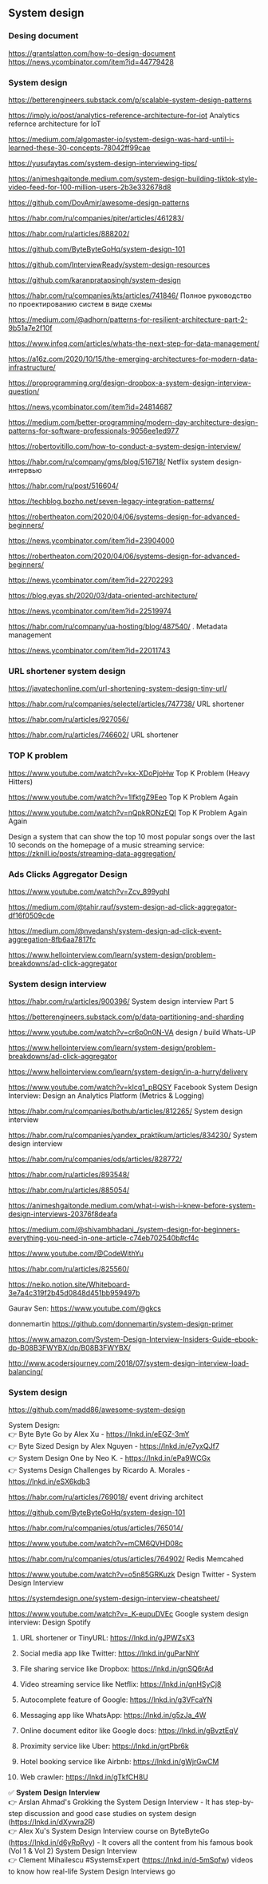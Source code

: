 ## System design

### Desing document
<https://grantslatton.com/how-to-design-document>  
<https://news.ycombinator.com/item?id=44779428>

### System design

<https://betterengineers.substack.com/p/scalable-system-design-patterns>

<https://imply.io/post/analytics-reference-architecture-for-iot>  Analytics refernce architecture for IoT

<https://medium.com/algomaster-io/system-design-was-hard-until-i-learned-these-30-concepts-78042ff99cae>

<https://yusufaytas.com/system-design-interviewing-tips/>

<https://animeshgaitonde.medium.com/system-design-building-tiktok-style-video-feed-for-100-million-users-2b3e332678d8>

<https://github.com/DovAmir/awesome-design-patterns>

<https://habr.com/ru/companies/piter/articles/461283/>

<https://habr.com/ru/articles/888202/>

<https://github.com/ByteByteGoHq/system-design-101>

<https://github.com/InterviewReady/system-design-resources>

<https://github.com/karanpratapsingh/system-design>

<https://habr.com/ru/companies/kts/articles/741846/> Полное руководство по проектированию систем в виде схемы

<https://medium.com/@adhorn/patterns-for-resilient-architecture-part-2-9b51a7e2f10f>

https://www.infoq.com/articles/whats-the-next-step-for-data-management/

<https://a16z.com/2020/10/15/the-emerging-architectures-for-modern-data-infrastructure/>

<https://proprogramming.org/design-dropbox-a-system-design-interview-question/>

<https://news.ycombinator.com/item?id=24814687>

<https://medium.com/better-programming/modern-day-architecture-design-patterns-for-software-professionals-9056ee1ed977>

<https://robertovitillo.com/how-to-conduct-a-system-design-interview/>

<https://habr.com/ru/company/gms/blog/516718/> Netflix  system design-интервью

<https://habr.com/ru/post/516604/>

<https://techblog.bozho.net/seven-legacy-integration-patterns/>

<https://robertheaton.com/2020/04/06/systems-design-for-advanced-beginners/>

https://news.ycombinator.com/item?id=23904000

<https://robertheaton.com/2020/04/06/systems-design-for-advanced-beginners/>

<https://news.ycombinator.com/item?id=22702293>

<https://blog.eyas.sh/2020/03/data-oriented-architecture/>

<https://news.ycombinator.com/item?id=22519974>

<https://habr.com/ru/company/ua-hosting/blog/487540/> . Metadata management

<https://news.ycombinator.com/item?id=22011743>

### URL shortener system design 

<https://javatechonline.com/url-shortening-system-design-tiny-url/>

<https://habr.com/ru/companies/selectel/articles/747738/> URL shortener

<https://habr.com/ru/articles/927056/>

<https://habr.com/ru/articles/746602/> URL shortener 

### TOP K problem

<https://www.youtube.com/watch?v=kx-XDoPjoHw> Top K Problem (Heavy Hitters)

<https://www.youtube.com/watch?v=1lfktgZ9Eeo> Top K Problem Again

<https://www.youtube.com/watch?v=nQpkRONzEQI> Top K Problem Again Again

Design a system that can show the top 10 most popular songs over the last 10 seconds on the homepage of a music streaming service:
<https://zknill.io/posts/streaming-data-aggregation/>


### Ads Clicks Aggregator Design

<https://www.youtube.com/watch?v=Zcv_899yqhI>

<https://medium.com/@tahir.rauf/system-design-ad-click-aggregator-df16f0509cde>

https://medium.com/@nvedansh/system-design-ad-click-event-aggregation-8fb6aa7817fc

https://www.hellointerview.com/learn/system-design/problem-breakdowns/ad-click-aggregator

### System design interview

https://habr.com/ru/articles/900396/ System design interview Part 5 

https://betterengineers.substack.com/p/data-partitioning-and-sharding

https://www.youtube.com/watch?v=cr6p0n0N-VA  design / build Whats-UP

https://www.hellointerview.com/learn/system-design/problem-breakdowns/ad-click-aggregator

https://www.hellointerview.com/learn/system-design/in-a-hurry/delivery

https://www.youtube.com/watch?v=kIcq1_pBQSY Facebook System Design Interview: Design an Analytics Platform (Metrics & Logging)

https://habr.com/ru/companies/bothub/articles/812265/  System design interview

https://habr.com/ru/companies/yandex_praktikum/articles/834230/ System design interview

https://habr.com/ru/companies/ods/articles/828772/

https://habr.com/ru/articles/893548/

https://habr.com/ru/articles/885054/

https://animeshgaitonde.medium.com/what-i-wish-i-knew-before-system-design-interviews-20376f8deafa

https://medium.com/@shivambhadani_/system-design-for-beginners-everything-you-need-in-one-article-c74eb702540b#cf4c

https://www.youtube.com/@CodeWithYu

https://habr.com/ru/articles/825560/

https://neiko.notion.site/Whiteboard-3e7a4c319f2b45d0848d451bb959497b

 Gaurav Sen: https://www.youtube.com/@gkcs
 
donnemartin https://github.com/donnemartin/system-design-primer

https://www.amazon.com/System-Design-Interview-Insiders-Guide-ebook-dp-B08B3FWYBX/dp/B08B3FWYBX/ 

<http://www.acodersjourney.com/2018/07/system-design-interview-load-balancing/>

### System design 

https://github.com/madd86/awesome-system-design

System Design:  
👉 Byte Byte Go by Alex Xu - <https://lnkd.in/eEGZ-3mY>  
👉 Byte Sized Design by Alex Nguyen - <https://lnkd.in/e7yxQJf7>    
👉 System Design One by Neo K. - <https://lnkd.in/ePa9WCGx>    
👉 Systems Design Challenges by Ricardo A. Morales - <https://lnkd.in/eSX6kdb3>

https://habr.com/ru/articles/769018/ event driving architect

https://github.com/ByteByteGoHq/system-design-101

https://habr.com/ru/companies/otus/articles/765014/

https://www.youtube.com/watch?v=mCM6QVHD08c

https://habr.com/ru/companies/otus/articles/764902/ Redis Memcahed

https://www.youtube.com/watch?v=o5n85GRKuzk Design Twitter - System Design Interview

https://systemdesign.one/system-design-interview-cheatsheet/

https://www.youtube.com/watch?v=_K-eupuDVEc  Google system design interview: Design Spotify

 

1. URL shortener or TinyURL: <https://lnkd.in/gJPWZsX3>

2. Social media app like Twitter: <https://lnkd.in/guParNhY>

3. File sharing service like Dropbox: <https://lnkd.in/gnSQ6rAd>

4. Video streaming service like Netflix: <https://lnkd.in/gnHSyCj8>

5. Autocomplete feature of Google: <https://lnkd.in/g3VFcaYN>

6. Messaging app like WhatsApp: https://lnkd.in/g5zJa_4W

7. Online document editor like Google docs: https://lnkd.in/gBvztEqV

8. Proximity service like Uber: https://lnkd.in/grtPbr6k

9. Hotel booking service like Airbnb: https://lnkd.in/gWjrGwCM

10. Web crawler: https://lnkd.in/gTkfCH8U

✅ 𝐒𝐲𝐬𝐭𝐞𝐦 𝐃𝐞𝐬𝐢𝐠𝐧 𝐈𝐧𝐭𝐞𝐫𝐯𝐢𝐞𝐰  
👉 Arslan Ahmad's Grokking the System Design Interview - It has step-by-step discussion and good case studies on system design (https://lnkd.in/dXywra2R)  
👉 Alex Xu's System Design Interview course on ByteByteGo (https://lnkd.in/d6yRpRvy) - It covers all the content from his famous book (Vol 1 & Vol 2) System Design Interview  
👉 Clement Mihailescu #SystemsExpert (https://lnkd.in/d-5mSpfw) videos to know how real-life System Design Interviews go  
